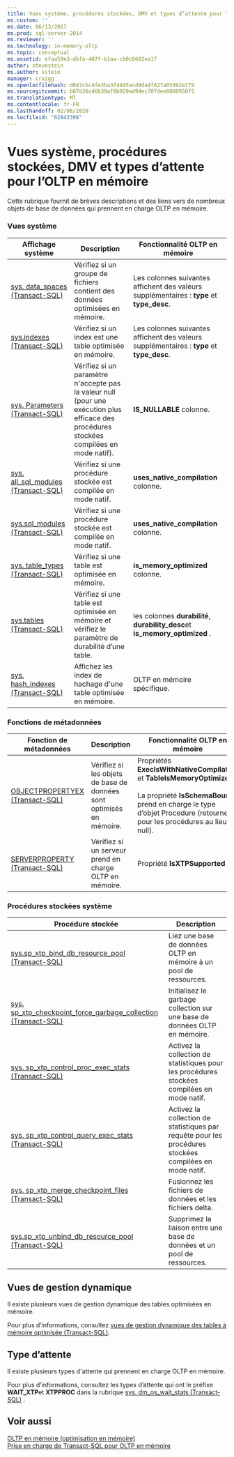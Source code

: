 ```yaml
---
title: Vues système, procédures stockées, DMV et types d’attente pour l’OLTP en mémoire | Microsoft Docs
ms.custom: ''
ms.date: 06/13/2017
ms.prod: sql-server-2014
ms.reviewer: ''
ms.technology: in-memory-oltp
ms.topic: conceptual
ms.assetid: efaa59e3-dbfa-407f-b1aa-cb0c6602ea17
author: stevestein
ms.author: sstein
manager: craigg
ms.openlocfilehash: d047cbc4fe3ba3f4945acd9da4f627a05992e779
ms.sourcegitcommit: b87d36c46b39af8b929ad94ec707dee8800950f5
ms.translationtype: MT
ms.contentlocale: fr-FR
ms.lasthandoff: 02/08/2020
ms.locfileid: "62842398"
---
```

# <a name="system-views-stored-procedures-dmvs-and-wait-types-for-in-memory-oltp"></a>Vues système, procédures stockées, DMV et types d’attente pour l’OLTP en mémoire
  Cette rubrique fournit de brèves descriptions et des liens vers de nombreux objets de base de données qui prennent en charge OLTP en mémoire.  
  
### <a name="system-views"></a>Vues système  
  
|Affichage système|Description|Fonctionnalité OLTP en mémoire|  
|-----------------|-----------------|-----------------------------|  
|[sys. data_spaces &#40;Transact-SQL&#41;](/sql/relational-databases/system-catalog-views/sys-data-spaces-transact-sql)|Vérifiez si un groupe de fichiers contient des données optimisées en mémoire.|Les colonnes suivantes affichent des valeurs supplémentaires : **type** et **type_desc**.|  
|[sys.indexes &#40;Transact-SQL&#41;](/sql/relational-databases/system-catalog-views/sys-indexes-transact-sql)|Vérifiez si un index est une table optimisée en mémoire.|Les colonnes suivantes affichent des valeurs supplémentaires : **type** et **type_desc**.|  
|[sys. Parameters &#40;Transact-SQL&#41;](/sql/relational-databases/system-catalog-views/sys-parameters-transact-sql)|Vérifiez si un paramètre n'accepte pas la valeur null (pour une exécution plus efficace des procédures stockées compilées en mode natif).|**IS_NULLABLE** colonne.|  
|[sys. all_sql_modules &#40;Transact-SQL&#41;](/sql/relational-databases/system-catalog-views/sys-all-sql-modules-transact-sql)|Vérifiez si une procédure stockée est compilée en mode natif.|**uses_native_compilation** colonne.|  
|[sys.sql_modules &#40;Transact-SQL&#41;](/sql/relational-databases/system-catalog-views/sys-sql-modules-transact-sql)|Vérifiez si une procédure stockée est compilée en mode natif.|**uses_native_compilation** colonne.|  
|[sys. table_types &#40;Transact-SQL&#41;](/sql/relational-databases/system-catalog-views/sys-table-types-transact-sql)|Vérifiez si une table est optimisée en mémoire.|**is_memory_optimized** colonne.|  
|[sys.tables &#40;Transact-SQL&#41;](/sql/relational-databases/system-catalog-views/sys-tables-transact-sql)|Vérifiez si une table est optimisée en mémoire et vérifiez le paramètre de durabilité d’une table.|les colonnes **durabilité**, **durability_desc**et **is_memory_optimized** .|  
|[sys. hash_indexes &#40;Transact-SQL&#41;](/sql/relational-databases/system-catalog-views/sys-hash-indexes-transact-sql)|Affichez les index de hachage d'une table optimisée en mémoire.|OLTP en mémoire spécifique.|  
  
### <a name="metadata-functions"></a>Fonctions de métadonnées  
  
|Fonction de métadonnées|Description|Fonctionnalité OLTP en mémoire|  
|-----------------------|-----------------|-----------------------------|  
|[OBJECTPROPERTYEX &#40;Transact-SQL&#41;](/sql/t-sql/functions/objectproperty-transact-sql)|Vérifiez si les objets de base de données sont optimisés en mémoire.|Propriétés **ExecIsWithNativeCompilation** et **TableIsMemoryOptimized** .<br /><br /> La propriété **IsSchemaBound** prend en charge le type d’objet Procedure (retourne 0 pour les procédures au lieu de null).|  
|[SERVERPROPERTY &#40;Transact-SQL&#41;](/sql/t-sql/functions/serverproperty-transact-sql)|Vérifiez si un serveur prend en charge OLTP en mémoire.|Propriété **IsXTPSupported** .|  
  
### <a name="system-stored-procedures"></a>Procédures stockées système  
  
|Procédure stockée|Description|  
|----------------------|-----------------|  
|[sys.sp_xtp_bind_db_resource_pool &#40;Transact-SQL&#41;](/sql/relational-databases/system-stored-procedures/sys-sp-xtp-bind-db-resource-pool-transact-sql)|Liez une base de données OLTP en mémoire à un pool de ressources.|  
|[sys. sp_xtp_checkpoint_force_garbage_collection &#40;Transact-SQL&#41;](/sql/relational-databases/system-stored-procedures/sys-sp-xtp-checkpoint-force-garbage-collection-transact-sql)|Initialisez le garbage collection sur une base de données OLTP en mémoire.|  
|[sys. sp_xtp_control_proc_exec_stats &#40;Transact-SQL&#41;](/sql/relational-databases/system-stored-procedures/sys-sp-xtp-control-proc-exec-stats-transact-sql)|Activez la collection de statistiques pour les procédures stockées compilées en mode natif.|  
|[sys. sp_xtp_control_query_exec_stats &#40;Transact-SQL&#41;](/sql/relational-databases/system-stored-procedures/sys-sp-xtp-control-query-exec-stats-transact-sql)|Activez la collection de statistiques par requête pour les procédures stockées compilées en mode natif.|  
|[sys. sp_xtp_merge_checkpoint_files &#40;Transact-SQL&#41;](/sql/relational-databases/system-stored-procedures/sys-sp-xtp-merge-checkpoint-files-transact-sql)|Fusionnez les fichiers de données et les fichiers delta.|  
|[sys.sp_xtp_unbind_db_resource_pool &#40;Transact-SQL&#41;](/sql/relational-databases/system-stored-procedures/sys-sp-xtp-unbind-db-resource-pool-transact-sql)|Supprimez la liaison entre une base de données et un pool de ressources.|  
  
## <a name="dynamic-management-views-dmvs"></a>Vues de gestion dynamique  
 Il existe plusieurs vues de gestion dynamique des tables optimisées en mémoire.  
  
 Pour plus d’informations, consultez [vues de gestion dynamique des tables à mémoire optimisée &#40;Transact-SQL&#41;](/sql/relational-databases/system-dynamic-management-views/memory-optimized-table-dynamic-management-views-transact-sql).  
  
## <a name="wait-types"></a>Type d’attente  
 Il existe plusieurs types d'attente qui prennent en charge OLTP en mémoire.  
  
 Pour plus d’informations, consultez les types d’attente qui ont le préfixe **WAIT_XTP**et **XTPPROC** dans la rubrique [sys. dm_os_wait_stats &#40;Transact-SQL&#41;](/sql/relational-databases/system-dynamic-management-views/sys-dm-os-wait-stats-transact-sql) .  
  
## <a name="see-also"></a>Voir aussi  
 [OLTP en mémoire &#40;optimisation en mémoire&#41;](../relational-databases/in-memory-oltp/in-memory-oltp-in-memory-optimization.md)   
 [Prise en charge de Transact-SQL pour OLTP en mémoire](../relational-databases/in-memory-oltp/transact-sql-support-for-in-memory-oltp.md)  
  
  

